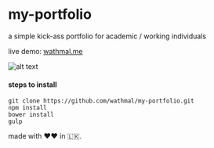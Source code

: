 # my-portfolio
a simple kick-ass portfolio for academic / working individuals

live demo: [wathmal.me](https://wathmal.me)

![alt text](https://wathmal.me/public/my-portfolio-mobile.png "mobile preview")


#### steps to install
```
git clone https://github.com/wathmal/my-portfolio.git
npm install
bower install
gulp
```

made with ❤❤ in 🇱🇰.
